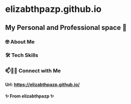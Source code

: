 # elizabthpazp.github.io

## My Personal and Professional space 💜

### 🤓 About Me
### 🛠 Tech Skills
### 📫🤝🏻 Connect with Me

#### Url: https://elizabthpazp.github.io/

#### ✨ From elizabthpazp ✨
